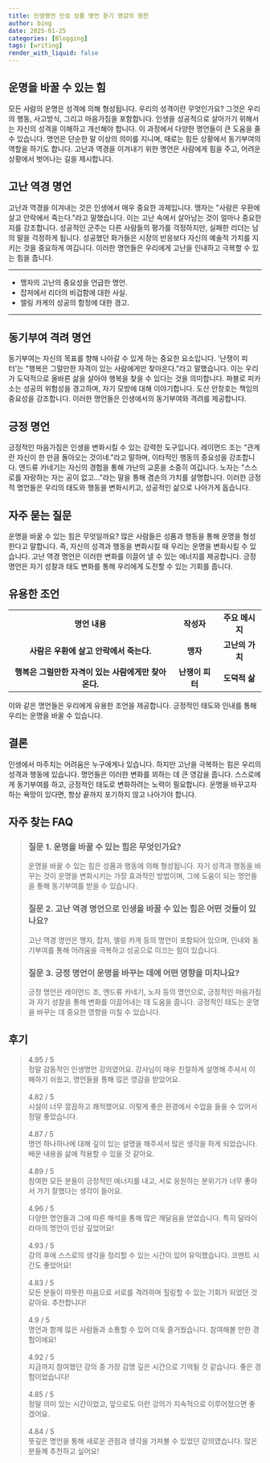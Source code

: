 ```yaml
---
title: 인생명언 인성 성품 명언 듣기 영감의 원천
author: bing
date: 2025-01-25
categories: [Blogging]
tags: [writing]
render_with_liquid: false
---
```



<h2 id='운명을_바꿀_수_있는_힘'>운명을 바꿀 수 있는 힘</h2>

<p>모든 사람의 운명은 성격에 의해 형성됩니다. 우리의 성격이란 무엇인가요? 그것은 우리의 행동, 사고방식, 그리고 마음가짐을 포함합니다. 인생을 성공적으로 살아가기 위해서는 자신의 성격을 이해하고 개선해야 합니다. 이 과정에서 다양한 명언들이 큰 도움을 줄 수 있습니다. 명언은 단순한 말 이상의 의미를 지니며, 때로는 힘든 상황에서 동기부여의 역할을 하기도 합니다. 고난과 역경을 이겨내기 위한 명언은 사람에게 힘을 주고, 어려운 상황에서 벗어나는 길을 제시합니다.</p>

<h2 id='고난_역경_명언'>고난 역경 명언</h2>

<p>고난과 역경을 이겨내는 것은 인생에서 매우 중요한 과제입니다. 맹자는 "사람은 우환에 살고 안락에서 죽는다."라고 말했습니다. 이는 고난 속에서 살아남는 것이 얼마나 중요한지를 강조합니다. 성공적인 군주는 다른 사람들의 평가를 걱정하지만, 실패한 리더는 남의 말을 걱정하게 됩니다. 성공했던 화가들은 시장의 반응보다 자신의 예술적 가치를 지키는 것을 중요하게 여깁니다. 이러한 명언들은 우리에게 고난을 인내하고 극복할 수 있는 힘을 줍니다.</p>

<hr />

<ul>
    <li>맹자의 고난의 중요성을 언급한 명언.</li>
    <li>잡저에서 리더의 비겁함에 대한 사실.</li>
    <li>엘링 카게의 성공의 함정에 대한 경고.</li>
</ul>

<hr />

<h2 id='동기부여_격려_명언'>동기부여 격려 명언</h2>

<p>동기부여는 자신의 목표를 향해 나아갈 수 있게 하는 중요한 요소입니다. '난쟁이 피터'는 "행복은 그럴만한 자격이 있는 사람에게만 찾아온다."라고 말했습니다. 이는 우리가 도덕적으로 올바른 삶을 살아야 행복을 찾을 수 있다는 것을 의미합니다. 파블로 피카소는 성공의 위험성을 경고하며, 자기 모방에 대해 이야기합니다. 도산 안창호는 책임의 중요성을 강조합니다. 이러한 명언들은 인생에서의 동기부여와 격려를 제공합니다.</p>

<h2 id='긍정_명언'>긍정 명언</h2>

<p>긍정적인 마음가짐은 인생을 변화시킬 수 있는 강력한 도구입니다. 레이먼드 조는 "관계란 자신이 한 만큼 돌아오는 것이네."라고 말하며, 이타적인 행동의 중요성을 강조합니다. 앤드류 카네기는 자신의 경험을 통해 가난의 교훈을 소중히 여깁니다. 노자는 "스스로를 자랑하는 자는 공이 없고..."라는 말을 통해 겸손의 가치를 설명합니다. 이러한 긍정적 명언들은 우리의 태도와 행동을 변화시키고, 성공적인 삶으로 나아가게 돕습니다.</p>

<h2 id='자주_묻는_질문'>자주 묻는 질문</h2>

<p>운명을 바꿀 수 있는 힘은 무엇일까요? 많은 사람들은 성품과 행동을 통해 운명을 형성한다고 말합니다. 즉, 자신의 성격과 행동을 변화시킬 때 우리는 운명을 변화시킬 수 있습니다. 고난 역경 명언은 이러한 변화를 이끌어 낼 수 있는 에너지를 제공합니다. 긍정 명언은 자기 성찰과 태도 변화를 통해 우리에게 도전할 수 있는 기회를 줍니다.</p>

<h2 id='유용한_조언'>유용한 조언</h2>

<table>
    <tr>
        <td style="text-align: center; height: 17px;"><b>명언 내용</b></td>
        <td style="text-align: center; height: 17px;"><b>작성자</b></td>
        <td style="text-align: center; height: 17px;"><b>주요 메시지</b></td>
    </tr>
    <tr>
        <td style="text-align: center; height: 17px;"><b>사람은 우환에 살고 안락에서 죽는다.</b></td>
        <td style="text-align: center; height: 17px;"><b>맹자</b></td>
        <td style="text-align: center; height: 17px;"><b>고난의 가치</b></td>
    </tr>
    <tr>
        <td style="text-align: center; height: 17px;"><b>행복은 그럴만한 자격이 있는 사람에게만 찾아온다.</b></td>
        <td style="text-align: center; height: 17px;"><b>난쟁이 피터</b></td>
        <td style="text-align: center; height: 17px;"><b>도덕적 삶</b></td>
    </tr>
</table>

<p>이와 같은 명언들은 우리에게 유용한 조언을 제공합니다. 긍정적인 태도와 인내를 통해 우리는 운명을 바꿀 수 있습니다.</p>

<h2 id='결론'>결론</h2>

<p>인생에서 마주치는 어려움은 누구에게나 있습니다. 하지만 고난을 극복하는 힘은 우리의 성격과 행동에 있습니다. 명언들은 이러한 변화를 꾀하는 데 큰 영감을 줍니다. 스스로에게 동기부여를 하고, 긍정적인 태도로 변화하려는 노력이 필요합니다. 운명을 바꾸고자 하는 욕망이 있다면, 항상 끝까지 포기하지 않고 나아가야 합니다.</p>


<h2 id='자주_찾는_FAQ'>자주 찾는 FAQ</h2>
<div itemscope="" itemtype="https://schema.org/FAQPage">
<blockquote>
<div itemscope="" itemprop="mainEntity" itemtype="https://schema.org/Question">
<h3 itemprop="name">질문 1. 운명을 바꿀 수 있는 힘은 무엇인가요?</h3>
<div itemscope="" itemprop="acceptedAnswer" itemtype="https://schema.org/Answer">
<span itemprop="text">
<p>운명을 바꿀 수 있는 힘은 성품과 행동에 의해 형성됩니다. 자기 성격과 행동을 바꾸는 것이 운명을 변화시키는 가장 효과적인 방법이며, 그에 도움이 되는 명언들을 통해 동기부여를 받을 수 있습니다.</p>
</span>
</div>
</div>
<div itemscope="" itemprop="mainEntity" itemtype="https://schema.org/Question">
<h3 itemprop="name">질문 2. 고난 역경 명언으로 인생을 바꿀 수 있는 힘은 어떤 것들이 있나요?</h3>
<div itemscope="" itemprop="acceptedAnswer" itemtype="https://schema.org/Answer">
<span itemprop="text">
<p>고난 역경 명언은 맹자, 잡저, 엘링 카게 등의 명언이 포함되어 있으며, 인내와 동기부여를 통해 어려움을 극복하고 성공으로 이끄는 힘이 있습니다.</p>
</span>
</div>
</div>
<div itemscope="" itemprop="mainEntity" itemtype="https://schema.org/Question">
<h3 itemprop="name">질문 3. 긍정 명언이 운명을 바꾸는 데에 어떤 영향을 미치나요?</h3>
<div itemscope="" itemprop="acceptedAnswer" itemtype="https://schema.org/Answer">
<span itemprop="text">
<p>긍정 명언은 레이먼드 조, 앤드류 카네기, 노자 등의 명언으로, 긍정적인 마음가짐과 자기 성찰을 통해 변화를 이끌어내는 데 도움을 줍니다. 긍정적인 태도는 운명을 바꾸는 데 중요한 영향을 미칠 수 있습니다.</p>
</span>
</div>
</div>
</blockquote>
</div>
<h2 id='후기'>후기</h2>
<div itemscope itemtype="https://schema.org/Product">
  <blockquote>
  <div itemprop="review" itemscope itemtype="https://schema.org/Review">
      <div itemprop="reviewRating" itemscope itemtype="https://schema.org/Rating"> <span itemprop="ratingValue">4.95</span> / <span itemprop="bestRating">5</span> </div>
      <span itemprop="reviewBody">정말 감동적인 인생명언 강의였어요. 강사님이 매우 친절하게 설명해 주셔서 이해하기 쉬웠고, 명언들을 통해 많은 영감을 받았어요.</span>
  </div>
  <br>
  <div itemprop="review" itemscope itemtype="https://schema.org/Review">
      <div itemprop="reviewRating" itemscope itemtype="https://schema.org/Rating"> <span itemprop="ratingValue">4.82</span> / <span itemprop="bestRating">5</span> </div>
      <span itemprop="reviewBody">시설이 너무 깔끔하고 쾌적했어요. 이렇게 좋은 환경에서 수업을 들을 수 있어서 정말 좋았습니다.</span>
  </div>
  <br>
  <div itemprop="review" itemscope itemtype="https://schema.org/Review">
      <div itemprop="reviewRating" itemscope itemtype="https://schema.org/Rating"> <span itemprop="ratingValue">4.87</span> / <span itemprop="bestRating">5</span> </div>
      <span itemprop="reviewBody">명언 하나하나에 대해 깊이 있는 설명을 해주셔서 많은 생각을 하게 되었습니다. 배운 내용을 삶에 적용할 수 있을 것 같아요.</span>
  </div>
  <br>
  <div itemprop="review" itemscope itemtype="https://schema.org/Review">
      <div itemprop="reviewRating" itemscope itemtype="https://schema.org/Rating"> <span itemprop="ratingValue">4.89</span> / <span itemprop="bestRating">5</span> </div>
      <span itemprop="reviewBody">참여한 모든 분들이 긍정적인 에너지를 내고, 서로 응원하는 분위기가 너무 좋아서 가기 잘했다는 생각이 들어요.</span>
  </div>
  <br>
  <div itemprop="review" itemscope itemtype="https://schema.org/Review">
      <div itemprop="reviewRating" itemscope itemtype="https://schema.org/Rating"> <span itemprop="ratingValue">4.96</span> / <span itemprop="bestRating">5</span> </div>
      <span itemprop="reviewBody">다양한 명언들과 그에 따른 해석을 통해 많은 깨달음을 얻었습니다. 특히 달라이 라마의 명언이 인상 깊었어요!</span>
  </div>
  <br>
  <div itemprop="review" itemscope itemtype="https://schema.org/Review">
      <div itemprop="reviewRating" itemscope itemtype="https://schema.org/Rating"> <span itemprop="ratingValue">4.93</span> / <span itemprop="bestRating">5</span> </div>
      <span itemprop="reviewBody">강의 후에 스스로의 생각을 정리할 수 있는 시간이 있어 유익했습니다. 코멘트 시간도 좋았어요!</span>
  </div>
  <br>
  <div itemprop="review" itemscope itemtype="https://schema.org/Review">
      <div itemprop="reviewRating" itemscope itemtype="https://schema.org/Rating"> <span itemprop="ratingValue">4.83</span> / <span itemprop="bestRating">5</span> </div>
      <span itemprop="reviewBody">모든 분들이 따뜻한 마음으로 서로를 격려하며 힐링할 수 있는 기회가 되었던 것 같아요. 추천합니다!</span>
  </div>
  <br>
  <div itemprop="review" itemscope itemtype="https://schema.org/Review">
      <div itemprop="reviewRating" itemscope itemtype="https://schema.org/Rating"> <span itemprop="ratingValue">4.9</span> / <span itemprop="bestRating">5</span> </div>
      <span itemprop="reviewBody">명언과 함께 많은 사람들과 소통할 수 있어 더욱 즐거웠습니다. 참여해볼 만한 경험이에요!</span>
  </div>
  <br>
  <div itemprop="review" itemscope itemtype="https://schema.org/Review">
      <div itemprop="reviewRating" itemscope itemtype="https://schema.org/Rating"> <span itemprop="ratingValue">4.92</span> / <span itemprop="bestRating">5</span> </div>
      <span itemprop="reviewBody">지금까지 참여했던 강의 중 가장 감명 깊은 시간으로 기억될 것 같습니다. 좋은 경험이었습니다!</span>
  </div>
  <br>
  <div itemprop="review" itemscope itemtype="https://schema.org/Review">
      <div itemprop="reviewRating" itemscope itemtype="https://schema.org/Rating"> <span itemprop="ratingValue">4.85</span> / <span itemprop="bestRating">5</span> </div>
      <span itemprop="reviewBody">정말 의미 있는 시간이었고, 앞으로도 이런 강의가 지속적으로 이루어졌으면 좋겠어요.</span>
  </div>
  <br>
  <div itemprop="review" itemscope itemtype="https://schema.org/Review">
      <div itemprop="reviewRating" itemscope itemtype="https://schema.org/Rating"> <span itemprop="ratingValue">4.84</span> / <span itemprop="bestRating">5</span> </div>
      <span itemprop="reviewBody">뜻깊은 명언을 통해 새로운 관점과 생각을 가져볼 수 있었던 강의였습니다. 많은 분들께 추천하고 싶어요!</span>
  </div>
  </blockquote>
</div>
